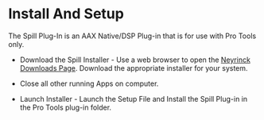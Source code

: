 # Install And Setup

The Spill Plug-In is an AAX Native/DSP Plug-in that is for use with Pro Tools only.

* Download the Spill Installer - Use a web browser to open the [Neyrinck Downloads Page](https://neyrinck.com/downloads/spill). Download the appropriate installer for your system.

* Close all other running Apps on computer.
* Launch Installer - Launch the Setup File and Install the Spill Plug-in in the Pro Tools plug-in folder.

